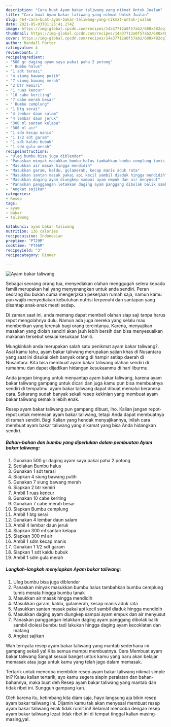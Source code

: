 ```yaml
---
description: "Cara buat Ayam bakar taliwang yang nikmat Untuk Jualan"
title: "Cara buat Ayam bakar taliwang yang nikmat Untuk Jualan"
slug: 464-cara-buat-ayam-bakar-taliwang-yang-nikmat-untuk-jualan
date: 2021-05-03T01:25:41.274Z
image: https://img-global.cpcdn.com/recipes/14a37712a0f57ab2/680x482cq70/ayam-bakar-taliwang-foto-resep-utama.jpg
thumbnail: https://img-global.cpcdn.com/recipes/14a37712a0f57ab2/680x482cq70/ayam-bakar-taliwang-foto-resep-utama.jpg
cover: https://img-global.cpcdn.com/recipes/14a37712a0f57ab2/680x482cq70/ayam-bakar-taliwang-foto-resep-utama.jpg
author: Randall Porter
ratingvalue: 4
reviewcount: 3
recipeingredient:
- "500 gr daging ayam saya pakai paha 2 potong"
- " Bumbu halus"
- "1 sdt terasi"
- "4 siung bawang putih"
- "7 siung bawang merah"
- "2 btr kemiri"
- "1 ruas kencur"
- "10 cabe keriting"
- "7 cabe merah besar"
- " Bumbu cemplung"
- "1 btg serai"
- "4 lembar daun salam"
- "4 lembar daun jeruk"
- "300 ml santan kelapa"
- "300 ml air"
- "1 sdm kecap manis"
- "1 1/2 sdt garam"
- "1 sdt kaldu bubuk"
- "1 sdm gula merah"
recipeinstructions:
- "Uleg bumbu bisa juga diblender"
- "Panaskan minyak masukkan bumbu halus tambahkan bumbu cemplung tumis merata hingga bumbu tanak"
- "Masukkan air masak hingga mendidih"
- "Masukkan garam, kaldu, gulamerah, kecap manis aduk rata"
- "Masukkan santan masak pakai api kecil sambil diaduk hingga mendidih"
- "Masukkan daging ayam diungkep sampai ayam empuk dan air menyusut"
- "Panaskan panggangan letakkan daging ayam panggang dibolak balik sambil diolesi bumbu tadi lakukan hingga daging ayam kecoklatan dan matang"
- "Angkat sajikan"
categories:
- Resep
tags:
- ayam
- bakar
- taliwang

katakunci: ayam bakar taliwang 
nutrition: 136 calories
recipecuisine: Indonesian
preptime: "PT29M"
cooktime: "PT46M"
recipeyield: "3"
recipecategory: Dinner

---
```



![Ayam bakar taliwang](https://img-global.cpcdn.com/recipes/14a37712a0f57ab2/680x482cq70/ayam-bakar-taliwang-foto-resep-utama.jpg)

Sebagai seorang orang tua, menyediakan olahan menggugah selera kepada famili merupakan hal yang menyenangkan untuk anda sendiri. Peran seorang ibu bukan cuma mengerjakan pekerjaan rumah saja, namun kamu pun wajib menyediakan kebutuhan nutrisi terpenuhi dan santapan yang disantap anak-anak mesti sedap.

Di zaman  saat ini, anda memang dapat membeli olahan siap saji tanpa harus repot mengolahnya dulu. Namun ada juga mereka yang selalu mau memberikan yang terenak bagi orang tercintanya. Karena, menyajikan masakan yang diolah sendiri akan jauh lebih bersih dan bisa menyesuaikan makanan tersebut sesuai kesukaan famili. 



Mungkinkah anda merupakan salah satu penikmat ayam bakar taliwang?. Asal kamu tahu, ayam bakar taliwang merupakan sajian khas di Nusantara yang saat ini disukai oleh banyak orang di hampir setiap daerah di Nusantara. Kita bisa membuat ayam bakar taliwang olahan sendiri di rumahmu dan dapat dijadikan hidangan kesukaanmu di hari liburmu.

Anda jangan bingung untuk menyantap ayam bakar taliwang, karena ayam bakar taliwang gampang untuk dicari dan juga kamu pun bisa membuatnya sendiri di tempatmu. ayam bakar taliwang dapat dibuat memalui beraneka cara. Sekarang sudah banyak sekali resep kekinian yang membuat ayam bakar taliwang semakin lebih enak.

Resep ayam bakar taliwang pun gampang dibuat, lho. Kalian jangan repot-repot untuk memesan ayam bakar taliwang, tetapi Anda dapat membuatnya di rumah sendiri. Bagi Kalian yang hendak menyajikannya, inilah cara membuat ayam bakar taliwang yang nikamat yang bisa Anda hidangkan sendiri.

<!--inarticleads1-->

##### Bahan-bahan dan bumbu yang diperlukan dalam pembuatan Ayam bakar taliwang:

1. Gunakan 500 gr daging ayam saya pakai paha 2 potong
1. Sediakan  Bumbu halus
1. Gunakan 1 sdt terasi
1. Siapkan 4 siung bawang putih
1. Gunakan 7 siung bawang merah
1. Siapkan 2 btr kemiri
1. Ambil 1 ruas kencur
1. Gunakan 10 cabe keriting
1. Gunakan 7 cabe merah besar
1. Siapkan  Bumbu cemplung
1. Ambil 1 btg serai
1. Gunakan 4 lembar daun salam
1. Ambil 4 lembar daun jeruk
1. Siapkan 300 ml santan kelapa
1. Siapkan 300 ml air
1. Ambil 1 sdm kecap manis
1. Gunakan 1 1/2 sdt garam
1. Siapkan 1 sdt kaldu bubuk
1. Ambil 1 sdm gula merah




<!--inarticleads2-->

##### Langkah-langkah menyiapkan Ayam bakar taliwang:

1. Uleg bumbu bisa juga diblender
1. Panaskan minyak masukkan bumbu halus tambahkan bumbu cemplung tumis merata hingga bumbu tanak
1. Masukkan air masak hingga mendidih
1. Masukkan garam, kaldu, gulamerah, kecap manis aduk rata
1. Masukkan santan masak pakai api kecil sambil diaduk hingga mendidih
1. Masukkan daging ayam diungkep sampai ayam empuk dan air menyusut
1. Panaskan panggangan letakkan daging ayam panggang dibolak balik sambil diolesi bumbu tadi lakukan hingga daging ayam kecoklatan dan matang
1. Angkat sajikan




Wah ternyata resep ayam bakar taliwang yang mantab sederhana ini gampang sekali ya! Kita semua mampu membuatnya. Cara Membuat ayam bakar taliwang Sangat sesuai banget untuk kamu yang baru akan belajar memasak atau juga untuk kamu yang telah jago dalam memasak.

Tertarik untuk mencoba membikin resep ayam bakar taliwang nikmat simple ini? Kalau kalian tertarik, ayo kamu segera siapin peralatan dan bahan-bahannya, maka buat deh Resep ayam bakar taliwang yang mantab dan tidak ribet ini. Sungguh gampang kan. 

Oleh karena itu, ketimbang kita diam saja, hayo langsung aja bikin resep ayam bakar taliwang ini. Dijamin kamu tak akan menyesal membuat resep ayam bakar taliwang enak tidak rumit ini! Selamat mencoba dengan resep ayam bakar taliwang lezat tidak ribet ini di tempat tinggal kalian masing-masing,ya!.

